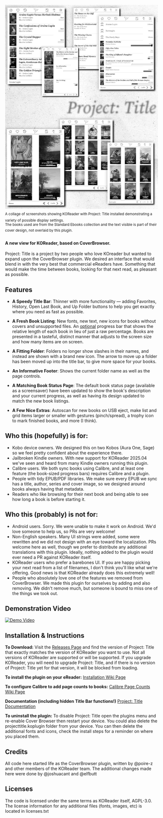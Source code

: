 <a href="resources/collage.jpg"><img src="resources/collage.jpg" width="600px"></a><br />
<sub>A collage of screenshots showing KOReader with Project: Title installed demonstrating a variety of possible display settings.</sub><br />
<sup>The books used are from the Standard Ebooks collection and the text visible is part of their cover design, not overlaid by this plugin.</sup> 

#### A new view for KOReader, based on CoverBrowser.
Project: Title is a project by two people who love KOreader but wanted to expand upon the CoverBrowser plugin. We desired an interface that would blend in with the very best that commercial eReaders have. Something that would make the time between books, looking for that next read, as pleasant as possible.

## Features
* **A Speedy Title Bar**: Thinner with more functionality — adding Favorites, History, Open Last Book, and Up Folder buttons to help you get exactly where you need as fast as possible.

* **A Fresh Book Listing**: New fonts, new text, new icons for books without covers and unsupported files. An [optional](../../wiki/Configure-Calibre-Page-Counts) progress bar that shows the relative length of each book in lieu of just a raw percentage. Books are presented in a tasteful, distinct manner that adjusts to the screen size and how many items are on screen.

* **A Fitting Folder**: Folders no longer show slashes in their names, and instead are shown with a brand new icon. The arrow to move up a folder has been moved up into the title bar, to give more space for your books.

* **An Informative Footer**: Shows the current folder name as well as the page controls.

* **A Matching Book Status Page**: The default book status page (available as a screensaver) have been updated to show the book's description and your current progress, as well as having its design updated to match the new book listings.

* **A Few Nice Extras**: Autoscan for new books on USB eject, make list and grid items larger or smaller with gestures (pinch/spread), a trophy icon to mark finished books, and more (I think).

## Who this (hopefully) is for:
* Kobo device owners. We designed this on two Kobos (Aura One, Sage) so we feel pretty confident about the experience there.
* Jailbroken Kindle owners. With new support for KOReader 2025.04 we've seen and heard from many Kindle owners running this plugin.
* Calibre users. We both sync books using Calibre, and at least one feature (the book-sized progress bars) requires Calibre and a plugin.
* People with tidy EPUB/PDF libraries. We make sure every EPUB we sync has a title, author, series and cover image, so we designed around books always having that metadata.
* Readers who like browsing for their next book and being able to see how long a book is before starting it.

## Who this (probably) is not for:
* Android users. Sorry. We were unable to make it work on Android. We'd love someone to help us, so PRs are very welcome!
* Non-English speakers. Many UI strings were added, some were rewritten and we did not design with an eye toward the localization. PRs welcome here as well, though we prefer to distribute any additional translations with this plugin. Ideally, nothing added to the plugin would ever need a PR against KOReader itself.
* KOReader users who prefer a barebones UI. If you are happy picking your next read from a list of filenames, I don't think you'll like what we're offering. Good news is that KOReader already does this extremely well!
* People who absolutely love one of the features we removed from CoverBrowser. We made this plugin for ourselves by adding and also removing. We didn't remove much, but someone is bound to miss one of the things we took out.

## Demonstration Video
[![Demo Video](https://img.youtube.com/vi/oEsZY8JGXfo/0.jpg)](https://www.youtube.com/watch?v=oEsZY8JGXfo)

## Installation & Instructions
**To Download:** Visit the [Releases Page](../../releases) and find the version of Project: Title that exactly matches the version of KOReader you want to use. Not all versions of KOReader are supported or will be supported. If you upgrade KOReader, you will need to upgrade Project: Title, and if there is no version of Project: Title yet for that version, it will be blocked from loading.

**To install the plugin on your eReader:**
[Installation Wiki Page](../../wiki/Installation)

**To configure Calibre to add page counts to books:**
[Calibre Page Counts Wiki Page](../../wiki/Configure-Calibre-Page-Counts)

**Documentation (including hidden Title Bar functions!)**
[Project: Title Documentation](../../wiki/Documentation)

**To uninstall the plugin:** To disable Project: Title open the plugins menu and re-enable Cover Browser then restart your device. You could also delete the projecttitle.koplugin folder from your device. You can then delete the additional fonts and icons, check the install steps for a reminder on where you placed them.

## Credits
All code here started life as the CoverBrowser plugin, written by @poire-z and other members of the KOReader team. The additional changes made here were done by @joshuacant and @elfbutt

## Licenses
The code is licensed under the same terms as KOReader itself, AGPL-3.0. The license information for any additional files (fonts, images, etc) is located in licenses.txt
